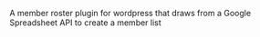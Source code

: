 A member roster plugin for wordpress that draws from a Google Spreadsheet API to create a member list
